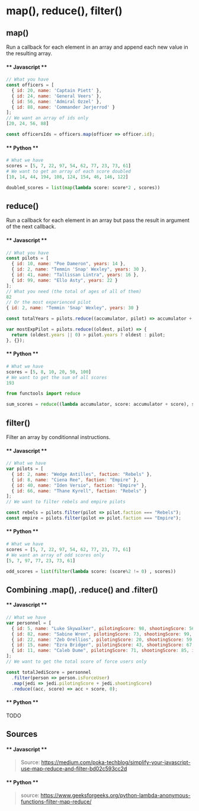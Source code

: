# map(), reduce(), filter()
## map()
Run a callback for each element in an array and append each new value in the resulting array.
<!-- tabs:start -->
#### ** Javascript **
```javascript
// What you have
const officers = [
  { id: 20, name: 'Captain Piett' },
  { id: 24, name: 'General Veers' },
  { id: 56, name: 'Admiral Ozzel' },
  { id: 88, name: 'Commander Jerjerrod' }
];
// We want an array of ids only
[20, 24, 56, 88]
```
```javascript
const officersIds = officers.map(officer => officer.id);
```
#### ** Python **
```python
# What we have
scores = [5, 7, 22, 97, 54, 62, 77, 23, 73, 61]
# We want to get an array of each score doubled
[10, 14, 44, 194, 108, 124, 154, 46, 146, 122]
```
```python
doubled_scores = list(map(lambda score: score*2 , scores))
```
<!-- tabs:end -->
## reduce()
Run a callback for each element in an array but pass the result in argument of the next callback.
<!-- tabs:start -->
#### ** Javascript **
```javascript
// What you have
const pilots = [
  { id: 10, name: "Poe Dameron", years: 14 },
  { id: 2, name: "Temmin 'Snap' Wexley", years: 30 },
  { id: 41, name: "Tallissan Lintra", years: 16 },
  { id: 99, name: "Ello Asty", years: 22 }
];
// What you need (the total of ages of all of them)
82
// Or the most experienced pilot
{ id: 2, name: "Temmin 'Snap' Wexley", years: 30 }
```
```javascript
const totalYears = pilots.reduce((accumulator, pilot) => accumulator + pilot.years, 0);
```
```javascript
var mostExpPilot = pilots.reduce((oldest, pilot) => {
  return (oldest.years || 0) > pilot.years ? oldest : pilot;
}, {});
```
#### ** Python **
```python
# What we have
scores = [5, 8, 10, 20, 50, 100]
# We want to get the sum of all scores
193
```
```python
from functools import reduce

sum_scores = reduce((lambda accumulator, score: accumulator + score), scores)
```
<!-- tabs:end -->
## filter()
Filter an array by conditionnal instructions.
<!-- tabs:start -->
#### ** Javascript **
```javascript
// What we have
var pilots = [
  { id: 2, name: "Wedge Antilles", faction: "Rebels" },
  { id: 8, name: "Ciena Ree", faction: "Empire" },
  { id: 40, name: "Iden Versio", faction: "Empire" },
  { id: 66, name: "Thane Kyrell", faction: "Rebels" }
];
// We want to filter rebels and empire pilots
```
```javascript
const rebels = pilots.filter(pilot => pilot.faction === "Rebels");
const empire = pilots.filter(pilot => pilot.faction === "Empire");
```
#### ** Python **
```python
# What we have
scores = [5, 7, 22, 97, 54, 62, 77, 23, 73, 61]
# We want an array of odd scores only
[5, 7, 97, 77, 23, 73, 61]
```
```python
odd_scores = list(filter(lambda score: (score%2 != 0) , scores))
```
<!-- tabs:end -->
## Combining .map(), .reduce() and .filter()
<!-- tabs:start -->
#### ** Javascript **
```javascript
// What we have
var personnel = [
  { id: 5, name: "Luke Skywalker", pilotingScore: 98, shootingScore: 56, isForceUser: true },
  { id: 82, name: "Sabine Wren", pilotingScore: 73, shootingScore: 99, isForceUser: false },
  { id: 22, name: "Zeb Orellios", pilotingScore: 20, shootingScore: 59, isForceUser: false },
  { id: 15, name: "Ezra Bridger", pilotingScore: 43, shootingScore: 67, isForceUser: true },
  { id: 11, name: "Caleb Dume", pilotingScore: 71, shootingScore: 85, isForceUser: true },
];
// We want to get the total score of force users only
```
```javascript
const totalJediScore = personnel
  .filter(person => person.isForceUser)
  .map(jedi => jedi.pilotingScore + jedi.shootingScore)
  .reduce((acc, score) => acc + score, 0);
```
#### ** Python **
TODO
<!-- tabs:end -->
## Sources
<!-- tabs:start -->
#### ** Javascript **
>Source: https://medium.com/poka-techblog/simplify-your-javascript-use-map-reduce-and-filter-bd02c593cc2d
#### ** Python **
>source: https://www.geeksforgeeks.org/python-lambda-anonymous-functions-filter-map-reduce/
<!-- tabs:end -->